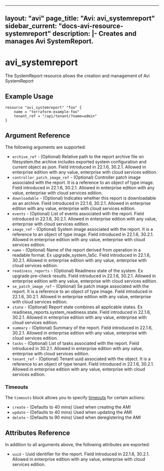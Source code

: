 <!--
    Copyright 2021 VMware, Inc.
    SPDX-License-Identifier: Mozilla Public License 2.0
-->
---
layout: "avi"
page_title: "Avi: avi_systemreport"
sidebar_current: "docs-avi-resource-systemreport"
description: |-
  Creates and manages Avi SystemReport.
---

# avi_systemreport

The SystemReport resource allows the creation and management of Avi SystemReport

## Example Usage

```hcl
resource "avi_systemreport" "foo" {
    name = "terraform-example-foo"
    tenant_ref = "/api/tenant/?name=admin"
}
```

## Argument Reference

The following arguments are supported:

* `archive_ref` - (Optional) Relative path to the report archive file on filesystem.the archive includes exported system configuration and current object as json. Field introduced in 22.1.6, 30.2.1. Allowed in enterprise edition with any value, enterprise with cloud services edition.
* `controller_patch_image_ref` - (Optional) Controller patch image associated with the report. It is a reference to an object of type image. Field introduced in 22.1.6, 30.2.1. Allowed in enterprise edition with any value, enterprise with cloud services edition.
* `downloadable` - (Optional) Indicates whether this report is downloadable as an archive. Field introduced in 22.1.6, 30.2.1. Allowed in enterprise edition with any value, enterprise with cloud services edition.
* `events` - (Optional) List of events associated with the report. Field introduced in 22.1.6, 30.2.1. Allowed in enterprise edition with any value, enterprise with cloud services edition.
* `image_ref` - (Optional) System image associated with the report. It is a reference to an object of type image. Field introduced in 22.1.6, 30.2.1. Allowed in enterprise edition with any value, enterprise with cloud services edition.
* `name` - (Optional) Name of the report derived from operation in a readable format. Ex  upgrade_system_1a5c. Field introduced in 22.1.6, 30.2.1. Allowed in enterprise edition with any value, enterprise with cloud services edition.
* `readiness_reports` - (Optional) Readiness state of the system. Ex  upgrade pre-check results. Field introduced in 22.1.6, 30.2.1. Allowed in enterprise edition with any value, enterprise with cloud services edition.
* `se_patch_image_ref` - (Optional) Se patch image associated with the report. It is a reference to an object of type image. Field introduced in 22.1.6, 30.2.1. Allowed in enterprise edition with any value, enterprise with cloud services edition.
* `state` - (Optional) Report state combines all applicable states. Ex  readiness_reports.system_readiness.state. Field introduced in 22.1.6, 30.2.1. Allowed in enterprise edition with any value, enterprise with cloud services edition.
* `summary` - (Optional) Summary of the report. Field introduced in 22.1.6, 30.2.1. Allowed in enterprise edition with any value, enterprise with cloud services edition.
* `tasks` - (Optional) List of tasks associated with the report. Field introduced in 30.2.1. Allowed in enterprise edition with any value, enterprise with cloud services edition.
* `tenant_ref` - (Optional) Tenant uuid associated with the object. It is a reference to an object of type tenant. Field introduced in 22.1.6, 30.2.1. Allowed in enterprise edition with any value, enterprise with cloud services edition.


### Timeouts

The `timeouts` block allows you to specify [timeouts](https://www.terraform.io/docs/configuration/resources.html#timeouts) for certain actions:

* `create` - (Defaults to 40 mins) Used when creating the AMI
* `update` - (Defaults to 40 mins) Used when updating the AMI
* `delete` - (Defaults to 90 mins) Used when deregistering the AMI

## Attributes Reference

In addition to all arguments above, the following attributes are exported:

* `uuid` -  Uuid identifier for the report. Field introduced in 22.1.6, 30.2.1. Allowed in enterprise edition with any value, enterprise with cloud services edition.


